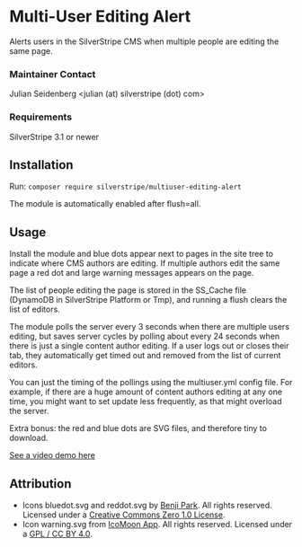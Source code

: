 # Multi-User Editing Alert
Alerts users in the SilverStripe CMS when multiple people are editing the same page.

### Maintainer Contact
Julian Seidenberg
<julian (at) silverstripe (dot) com>

### Requirements
SilverStripe 3.1 or newer

## Installation
Run: `composer require silverstripe/multiuser-editing-alert`

The module is automatically enabled after flush=all.

## Usage
Install the module and blue dots appear next to pages in the site tree to indicate where CMS authors are editing.
If multiple authors edit the same page a red dot and large warning messages appears on the page.

The list of people editing the page is stored in the SS_Cache file (DynamoDB in SilverStripe Platform or Tmp), 
and running a flush clears the list of editors.
 
The module polls the server every 3 seconds when there are multiple users editing, but saves server cycles by polling 
about every 24 seconds when there is just a single content author editing. If a user logs out or closes their tab, they
automatically get timed out and removed from the list of current editors.

You can just the timing of the pollings using the multiuser.yml config file. For example, if there are a huge amount of
content authors editing at any one time, you might want to set update less frequently, as that might overload the server. 

Extra bonus: the red and blue dots are SVG files, and therefore tiny to download.

[See a video demo here](https://youtu.be/rNhudazR2UA)

## Attribution ##
* Icons bluedot.svg and reddot.svg by [Benji Park](http://www.openclipart.org/). All rights reserved. Licensed under a [Creative Commons Zero 1.0 License](https://creativecommons.org/publicdomain/zero/1.0/).
* Icon warning.svg from [IcoMoon App](https://icomoon.io/app/#/select). All rights reserved. Licensed under a [GPL / CC BY 4.0](https://creativecommons.org/licenses/by/4.0/).
